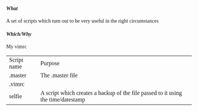 <font face=Times New Roman>
<i><h4>What</h4></i>
A set of scripts which turn out to be very useful in the right circumstances

<i><h4>Which/Why</h4></i>
  
<Table>
  <TR><td>Script name</td><td>Purpose</td></tr>
  <tr><td>.master</td><td>The .master file</td></tr>
   <tr><td>.vimrc</td>My vimrc</td></tr>
  <tr><td>selfie</td><td>A script which creates a backup of the file passed to it using the time/datestamp</td></tr>
  </table>
